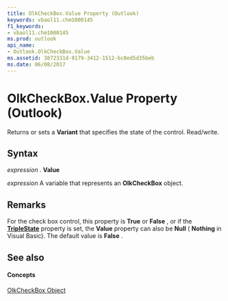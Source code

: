 ```yaml
---
title: OlkCheckBox.Value Property (Outlook)
keywords: vbaol11.chm1000145
f1_keywords:
- vbaol11.chm1000145
ms.prod: outlook
api_name:
- Outlook.OlkCheckBox.Value
ms.assetid: 3872331d-9179-3412-1512-bc8ed5d35beb
ms.date: 06/08/2017
---
```



# OlkCheckBox.Value Property (Outlook)

Returns or sets a  **Variant** that specifies the state of the control. Read/write.


## Syntax

 _expression_ . **Value**

 _expression_ A variable that represents an **OlkCheckBox** object.


## Remarks

For the check box control, this property is  **True** or **False** , or if the **[TripleState](olkcheckbox-triplestate-property-outlook.md)** property is set, the **Value** property can also be **Null** ( **Nothing** in Visual Basic). The default value is **False** .


## See also


#### Concepts


[OlkCheckBox Object](olkcheckbox-object-outlook.md)


